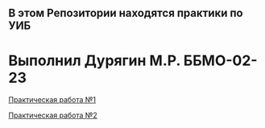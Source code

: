 ## В этом Репозитории находятся практики по УИБ
# Выполнил Дурягин М.Р. ББМО-02-23
[Практическая работа №1](https://github.com/kiberbull/YIB/tree/main/прз_1)

[Практическая работа №2](https://github.com/kiberbull/YIB/tree/main/прз_2)
